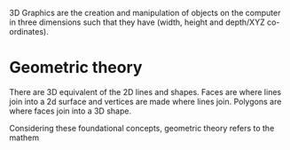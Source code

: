 3D Graphics are the creation and manipulation of objects on the computer in three dimensions such that they have (width, height and depth/XYZ co-ordinates).
# Geometric theory
There are 3D equivalent of the 2D lines and shapes. Faces are where lines join into a 2d surface and vertices are made where lines join. Polygons are where faces join into a 3D shape.

Considering these foundational concepts, geometric theory refers to the mathem
